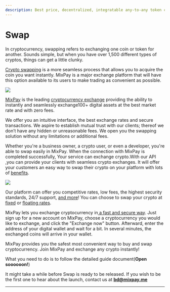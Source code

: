 ```yaml
---
description: Best price, decentralized, integratable any-to-any token conversion.
---
```


# Swap

In cryptocurrency, swapping refers to exchanging one coin or token for another. Sounds simple, but when you have over 1,500 different types of cryptos, things can get a little clunky.

[Crypto swapping](why-to-swap.md) is a more seamless process that allows you to acquire the coin you want instantly. MixPay is a major exchange platform that will have this option available to its users to make trading as convenient as possible.&#x20;

![](https://s2.loli.net/2022/02/24/7QxpEgHq4JGBCLz.png)

[MixPay](../../about-us/more-about-mixpay.md) is the leading [cryptocurrency exchange](what-are-cryptocurrency-exchanges.md) providing the ability to instantly and seamlessly exchange100+ digital assets at the best market rate and with zero fees.

We offer you an intuitive interface, the best exchange rates and secure transactions. We aspire to establish mutual trust with our clients; thereof we don’t have any hidden or unreasonable fees. We open you the swapping solution without any limitations or additional fees.

Whether you're a business owner, a crypto user, or even a developer, you're able to swap easily in MixPay. When the connection with MixPay is completed successfully, Your service can exchange crypto.With our API ,you can provide your clients with seamless crypto exchanges. It will offer your customers an easy way to swap their crypto on your platform with lots of [benefits](why-to-swap-via-mixpay.md).

![](https://s2.loli.net/2022/02/25/2IiC9QNjBLGDtJd.png)

Our platform can offer you competitive rates, low fees, the highest security standards, 24/7 support, [and more](why-to-swap-via-mixpay.md)! You can choose to swap your crypto at [fixed](https://www.investopedia.com/terms/f/fixedinterestrate.asp) or [floating rates](https://www.investopedia.com/terms/f/floatinginterestrate.asp).&#x20;

MixPay lets you exchange cryptocurrency in[ a fast and secure way](how-to-exchange-cryptocurrency.md). Just sign up for a new account on MixPay, choose a cryptocurrency you would like to exchange, and click the "Exchange now" button. Afterward, enter the address of your digital wallet and wait for a bit. In several minutes, the exchanged coins will arrive in your wallet.

MixPay provides you the safest most convenient way to buy and swap cryptocurrency. Join MixPay and exchange any crypto instantly!

What you need to do is to follow the detailed guide document(**Open soooooon!**)

It might take a while before Swap is ready to be released. If you wish to be the first one to hear about the launch, contact us at [**bd@mixpay.me**](mailto:bd@mixpay.me)





****

​
